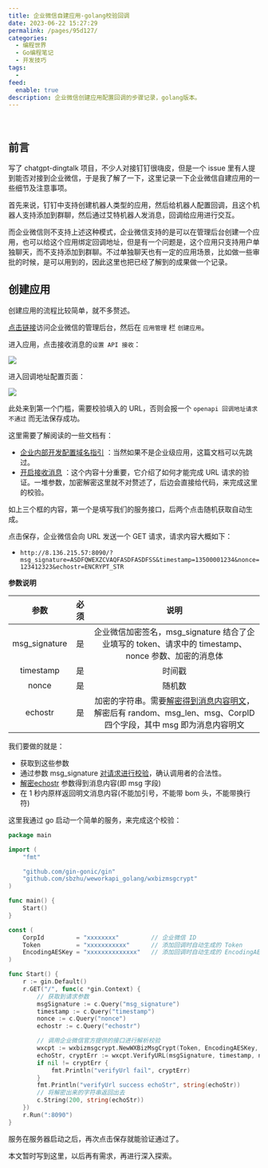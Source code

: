```yaml
---
title: 企业微信自建应用-golang校验回调
date: 2023-06-22 15:27:29
permalink: /pages/95d127/
categories:
  - 编程世界
  - Go编程笔记
  - 开发技巧
tags:
  -
feed:
  enable: true
description: 企业微信创建应用配置回调的步骤记录，golang版本。
---
```


<br><ArticleTopAd></ArticleTopAd>



## 前言

写了 chatgpt-dingtalk 项目，不少人对接钉钉很嗨皮，但是一个 issue 里有人提到能否对接到企业微信，于是我了解了一下，这里记录一下企业微信自建应用的一些细节及注意事项。

首先来说，钉钉中支持创建机器人类型的应用，然后给机器人配置回调，且这个机器人支持添加到群聊，然后通过艾特机器人发消息，回调给应用进行交互。

而企业微信则不支持上述这种模式，企业微信支持的是可以在管理后台创建一个应用，也可以给这个应用绑定回调地址，但是有一个问题是，这个应用只支持用户单独聊天，而不支持添加到群聊。不过单独聊天也有一定的应用场景，比如做一些审批的时候，是可以用到的，因此这里也把已经了解到的成果做一个记录。

## 创建应用

创建应用的流程比较简单，就不多赘述。

[点击链接](https://work.weixin.qq.com/wework_admin/frame#index)访问企业微信的管理后台，然后在 `应用管理` 栏 `创建应用`。

进入应用，点击接收消息的`设置 API 接收`：

![](http://t.eryajf.net/imgs/2023/06/e917209a33a521ce.png)

进入回调地址配置页面：

![](http://t.eryajf.net/imgs/2023/06/c14cc61fc0ffa751.png)

此处来到第一个门槛，需要校验填入的 URL，否则会报一个 `openapi 回调地址请求不通过` 而无法保存成功。

这里需要了解阅读的一些文档有：

- [企业内部开发配置域名指引](https://open.work.weixin.qq.com/wwopen/common/readDocument/40754) ：当然如果不是企业级应用，这篇文档可以先跳过。
- [开启接收消息](https://developer.work.weixin.qq.com/document/10514) ：这个内容十分重要，它介绍了如何才能完成 URL 请求的验证。一堆参数，加密解密这里就不对赘述了，后边会直接给代码，来完成这里的校验。

如上三个框的内容，第一个是填写我们的服务接口，后两个点击随机获取自动生成。

点击保存，企业微信会向 URL 发送一个 GET 请求，请求内容大概如下：

- `http://8.136.215.57:8090/?msg_signature=ASDFQWEXZCVAQFASDFASDFSS&timestamp=13500001234&nonce=123412323&echostr=ENCRYPT_STR`

**参数说明**

|     参数      | 必须 |                             说明                             |
| :-----------: | :--: | :----------------------------------------------------------: |
| msg_signature |  是  | 企业微信加密签名，msg_signature 结合了企业填写的 token、请求中的 timestamp、nonce 参数、加密的消息体 |
|   timestamp   |  是  |                            时间戳                            |
|     nonce     |  是  |                            随机数                            |
|    echostr    |  是  | 加密的字符串。需要[解密得到消息内容明文](https://developer.work.weixin.qq.com/document/10514#12976/密文解密得到msg的过程)，解密后有 random、msg_len、msg、CorpID 四个字段，其中 msg 即为消息内容明文 |

我们要做的就是：
- 获取到这些参数
- 通过参数 msg_signature [对请求进行校验](https://developer.work.weixin.qq.com/document/10514#12976/%E6%B6%88%E6%81%AF%E4%BD%93%E7%AD%BE%E5%90%8D%E6%A0%A1%E9%AA%8C)，确认调用者的合法性。
- [解密echostr](https://developer.work.weixin.qq.com/document/10514#12976/%E5%AF%86%E6%96%87%E8%A7%A3%E5%AF%86%E5%BE%97%E5%88%B0msg%E7%9A%84%E8%BF%87%E7%A8%8B) 参数得到消息内容(即 msg 字段)
- 在 1 秒内原样返回明文消息内容(不能加引号，不能带 bom 头，不能带换行符)

这里我通过 go 启动一个简单的服务，来完成这个校验：

```go
package main

import (
	"fmt"

	"github.com/gin-gonic/gin"
	"github.com/sbzhu/weworkapi_golang/wxbizmsgcrypt"
)

func main() {
	Start()
}

const (
	CorpId         = "xxxxxxxx"         // 企业微信 ID
	Token          = "xxxxxxxxxxx"      // 添加回调时自动生成的 Token
	EncodingAESKey = "xxxxxxxxxxxxxx"   // 添加回调时自动生成的 EncodingAESKey
)

func Start() {
	r := gin.Default()
	r.GET("/", func(c *gin.Context) {
		// 获取到请求参数
		msgSignature := c.Query("msg_signature")
		timestamp := c.Query("timestamp")
		nonce := c.Query("nonce")
		echostr := c.Query("echostr")

		// 调用企业微信官方提供的接口进行解析校验
		wxcpt := wxbizmsgcrypt.NewWXBizMsgCrypt(Token, EncodingAESKey, CorpId, wxbizmsgcrypt.XmlType)
		echoStr, cryptErr := wxcpt.VerifyURL(msgSignature, timestamp, nonce, echostr)
		if nil != cryptErr {
			fmt.Println("verifyUrl fail", cryptErr)
		}
		fmt.Println("verifyUrl success echoStr", string(echoStr))
		// 将解密出来的字符串返回出去
		c.String(200, string(echoStr))
	})
	r.Run(":8090")
}
```

服务在服务器启动之后，再次点击保存就能验证通过了。

本文暂时写到这里，以后再有需求，再进行深入探索。

<br><ArticleTopAd></ArticleTopAd>
